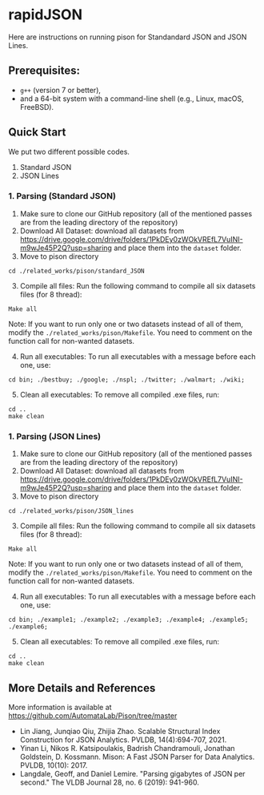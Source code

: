 # rapidJSON
Here are instructions on running pison for Standandard JSON and JSON Lines.

## Prerequisites: 
- `g++` (version 7 or better), 
- and a 64-bit system with a command-line shell (e.g., Linux, macOS, FreeBSD). 


## Quick Start
We put two different possible codes. 
1. Standard JSON
2. JSON Lines
<!-- 2. The performance of each query mentioned in the paper.   -->

### 1. Parsing (Standard JSON)
1. Make sure to clone our GitHub repository (all of the mentioned passes are from the leading directory of the repository)
2. Download All Dataset: download all datasets from https://drive.google.com/drive/folders/1PkDEy0zWOkVREfL7VuINI-m9wJe45P2Q?usp=sharing and place them into the `dataset` folder.
3. Move to pison directory
```
cd ./related_works/pison/standard_JSON
```

3. Compile all files: Run the following command to compile all six datasets files (for 8 thread):

```
Make all
```

Note: If you want to run only one or two datasets instead of all of them, modify the `./related_works/pison/Makefile`. You need to comment on the function call for non-wanted datasets.


4. Run all executables: To run all executables with a message before each one, use:
```
cd bin; ./bestbuy; ./google; ./nspl; ./twitter; ./walmart; ./wiki; 
```

5. Clean all executables: To remove all compiled .exe files, run:
```
cd ..
make clean
```


### 1. Parsing (JSON Lines)
1. Make sure to clone our GitHub repository (all of the mentioned passes are from the leading directory of the repository)
2. Download All Dataset: download all datasets from https://drive.google.com/drive/folders/1PkDEy0zWOkVREfL7VuINI-m9wJe45P2Q?usp=sharing and place them into the `dataset` folder.
3. Move to pison directory
```
cd ./related_works/pison/JSON_lines
```

3. Compile all files: Run the following command to compile all six datasets files (for 8 thread):

```
Make all
```

Note: If you want to run only one or two datasets instead of all of them, modify the `./related_works/pison/Makefile`. You need to comment on the function call for non-wanted datasets.


4. Run all executables: To run all executables with a message before each one, use:
```
cd bin; ./example1; ./example2; ./example3; ./example4; ./example5; ./example6; 
```

5. Clean all executables: To remove all compiled .exe files, run:
```
cd ..
make clean
```


## More Details and References
More information is available at https://github.com/AutomataLab/Pison/tree/master

- Lin Jiang, Junqiao Qiu, Zhijia Zhao. Scalable Structural Index Construction for JSON Analytics. PVLDB, 14(4):694-707, 2021.
- Yinan Li, Nikos R. Katsipoulakis, Badrish Chandramouli, Jonathan Goldstein, D. Kossmann. Mison: A Fast JSON Parser for Data Analytics. PVLDB, 10(10): 2017.
- Langdale, Geoff, and Daniel Lemire. "Parsing gigabytes of JSON per second." The VLDB Journal 28, no. 6 (2019): 941-960.
